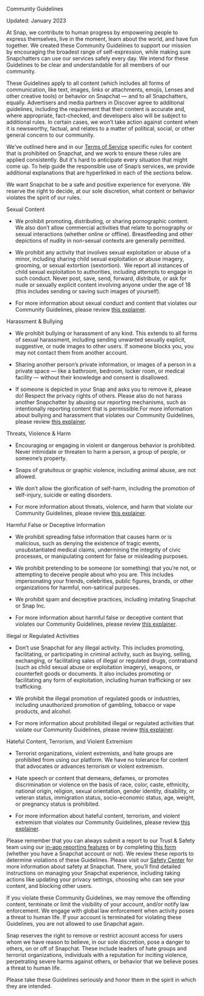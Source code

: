 Community Guidelines

Updated: January 2023

At Snap, we contribute to human progress by empowering people to express themselves, live in the moment, learn about the world, and have fun together. We created these Community Guidelines to support our mission by encouraging the broadest range of self-expression, while making sure Snapchatters can use our services safely every day. We intend for these Guidelines to be clear and understandable for all members of our community. 

These Guidelines apply to all content (which includes all forms of communication, like text, images, links or attachments, emojis, Lenses and other creative tools) or behavior on Snapchat — and to all Snapchatters, equally. Advertisers and media partners in Discover agree to additional guidelines, including the requirement that their content is accurate and, where appropriate, fact-checked, and developers also will be subject to additional rules. In certain cases, we won’t take action against content when it is newsworthy, factual, and relates to a matter of political, social, or other general concern to our community.

We've outlined here and in our [Terms of Service](https://snap.com/en-US/terms) specific rules for content that is prohibited on Snapchat, and we work to ensure these rules are applied consistently. But it's hard to anticipate every situation that might come up. To help guide the responsible use of Snap’s services, we provide additional explanations that are hyperlinked in each of the sections below.

We want Snapchat to be a safe and positive experience for everyone. We reserve the right to decide, at our sole discretion, what content or behavior violates the spirit of our rules.

  

Sexual Content

* We prohibit promoting, distributing, or sharing pornographic content. We also don’t allow commercial activities that relate to pornography or sexual interactions (whether online or offline). Breastfeeding and other depictions of nudity in non-sexual contexts are generally permitted.
    
* We prohibit any activity that involves sexual exploitation or abuse of a minor, including sharing child sexual exploitation or abuse imagery, grooming, or sexual extortion (sextortion).  We report all instances of child sexual exploitation to authorities, including attempts to engage in such conduct. Never post, save, send, forward, distribute, or ask for nude or sexually explicit content involving anyone under the age of 18 (this includes sending or saving such images of yourself). 
    
* For more information about sexual conduct and content that violates our Community Guidelines, please review [this explainer](https://www.snap.com/en-GB/values.snap.com/privacy/transparency/community-guidelines/sexual-content).
    

  
Harassment & Bullying

* We prohibit bullying or harassment of any kind. This extends to all forms of sexual harassment, including sending unwanted sexually explicit, suggestive, or nude images to other users. If someone blocks you, you may not contact them from another account.
    
* Sharing another person’s private information, or images of a person in a private space — like a bathroom, bedroom, locker room, or medical facility — without their knowledge and consent is disallowed.
    
* If someone is depicted in your Snap and asks you to remove it, please do! Respect the privacy rights of others. Please also do not harass another Snapchatter by abusing our reporting mechanisms, such as intentionally reporting content that is permissible.For more information about bullying and harassment that violates our Community Guidelines, please review [this explainer](https://www.snap.com/en-GB/values.snap.com/privacy/transparency/community-guidelines/harassment-and-bullying).
    

  
Threats, Violence & Harm

* Encouraging or engaging in violent or dangerous behavior is prohibited. Never intimidate or threaten to harm a person, a group of people, or someone’s property.
    
* Snaps of gratuitous or graphic violence, including animal abuse, are not allowed.
    
* We don’t allow the glorification of self-harm, including the promotion of self-injury, suicide or eating disorders.
    
* For more information about threats, violence, and harm that violate our Community Guidelines, please review [this explainer](https://www.snap.com/en-GB/values.snap.com/privacy/transparency/community-guidelines/threats).
    

  
Harmful False or Deceptive Information

* We prohibit spreading false information that causes harm or is malicious, such as denying the existence of tragic events, unsubstantiated medical claims, undermining the integrity of civic processes, or manipulating content for false or misleading purposes.
    
* We prohibit pretending to be someone (or something) that you’re not, or attempting to deceive people about who you are. This includes impersonating your friends, celebrities, public figures, brands, or other organizations for harmful, non-satirical purposes.
    
* We prohibit spam and deceptive practices, including imitating Snapchat or Snap Inc.
    
* For more information about harmful false or deceptive content that violates our Community Guidelines, please review [this explainer](https://www.snap.com/en-GB/values.snap.com/privacy/transparency/community-guidelines/harmful-false-information).
    

  
Illegal or Regulated Activities

* Don’t use Snapchat for any illegal activity. This includes promoting, facilitating, or participating in criminal activity, such as buying, selling, exchanging, or facilitating sales of illegal or regulated drugs, contraband (such as child sexual abuse or exploitation imagery), weapons, or counterfeit goods or documents. It also includes promoting or facilitating any form of exploitation, including human trafficking or sex trafficking.
    
* We prohibit the illegal promotion of regulated goods or industries, including unauthorized promotion of gambling, tobacco or vape products, and alcohol.
    
* For more information about prohibited illegal or regulated activities that violate our Community Guidelines, please review [this explainer](https://www.snap.com/en-GB/values.snap.com/privacy/transparency/community-guidelines/illegal-or-regulated-activities).
    

  
Hateful Content, Terrorism, and Violent Extremism

* Terrorist organizations, violent extremists, and hate groups are prohibited from using our platform. We have no tolerance for content that advocates or advances terrorism or violent extremism.
    
* Hate speech or content that demeans, defames, or promotes discrimination or violence on the basis of race, color, caste, ethnicity, national origin, religion, sexual orientation, gender identity, disability, or veteran status, immigration status, socio-economic status, age, weight, or pregnancy status is prohibited.
    
* For more information about hateful content, terrorism, and violent extremism that violates our Community Guidelines, please review [this explainer](https://www.snap.com/en-GB/values.snap.com/privacy/transparency/community-guidelines/hateful-content).
    

  

Please remember that you can always submit a report to our Trust & Safety team using our [in-app reporting features](https://help.snapchat.com/hc/articles/7012399221652) or by completing [this form](https://help.snapchat.com/hc/requests/new) (whether you have a Snapchat account or not). We review these reports to determine violations of these Guidelines. Please visit our [Safety Center](https://snap.com/en-US/safety/safety-center/) for more information about safety at Snapchat. There, you’ll find detailed instructions on managing your Snapchat experience, including taking actions like updating your privacy settings, choosing who can see your content, and blocking other users.

If you violate these Community Guidelines, we may remove the offending content, terminate or limit the visibility of your account, and/or notify law enforcement. We engage with global law enforcement when activity poses a threat to human life. If your account is terminated for violating these Guidelines, you are not allowed to use Snapchat again.   

Snap reserves the right to remove or restrict account access for users whom we have reason to believe, in our sole discretion, pose a danger to others, on or off of Snapchat. These include leaders of hate groups and terrorist organizations, individuals with a reputation for inciting violence, perpetrating severe harms against others, or behavior that we believe poses a threat to human life.

Please take these Guidelines seriously and honor them in the spirit in which they are intended.